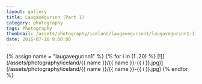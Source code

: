 ```yaml
---
layout: gallery
title: Laugavegurinn (Part 1)
category: photography
tags: Photography
thumbnail: /assets/photography/iceland/laugavegurinn1/laugavegurinn1-11.jpg
date: 2016-07-10 9:00:00
---
```


{% assign name = "laugavegurinn1" %}
{% for i in (1..20) %}
[![](/assets/photography/iceland/{{ name }}/{{ name }}-{{ i }}.jpg)](/assets/photography/iceland/{{ name }}/{{ name }}-{{ i }}.jpg)
{% endfor %}